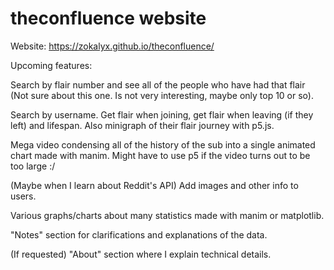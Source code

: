 # theconfluence website

Website: https://zokalyx.github.io/theconfluence/

Upcoming features: 

Search by flair number and see all of the people who have had that flair (Not sure about this one. Is not very interesting, maybe only top 10 or so).

Search by username. Get flair when joining, get flair when leaving (if they left) and lifespan. Also minigraph of their flair journey with p5.js.

Mega video condensing all of the history of the sub into a single animated chart made with manim. Might have to use p5 if the video turns out to be too large :/

(Maybe when I learn about Reddit's API) Add images and other info to users.

Various graphs/charts about many statistics made with manim or matplotlib.

"Notes" section for clarifications and explanations of the data.

(If requested) "About" section where I explain technical details.
